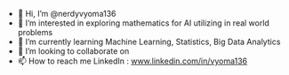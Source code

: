 - 👋 Hi, I’m @nerdyvyoma136
- 👀 I’m interested in exploring mathematics for AI utilizing in real world problems
- 🌱 I’m currently learning Machine Learning, Statistics, Big Data Analytics
- 💞️ I’m looking to collaborate on 
- 📫 How to reach me LinkedIn : www.linkedin.com/in/vyoma136

<!---
nerdyvyoma136/nerdyvyoma136 is a ✨ special ✨ repository because its `README.md` (this file) appears on your GitHub profile.
You can click the Preview link to take a look at your changes.
--->
